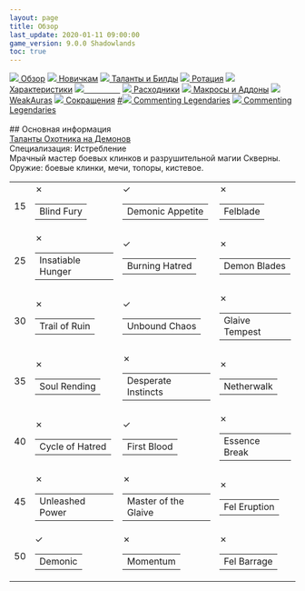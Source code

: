 ```yaml
---
layout: page
title: Обзор
last_update: 2020-01-11 09:00:00
game_version: 9.0.0 Shadowlands
toc: true
---
```


<link rel="stylesheet" type="text/css" href="https://wow.zamimg.com/css/global.css?7b74e7e">

<div id="smooth-nav-outer">
<a href="{{ site.url }}/guide/havoc/overview.html"><img src="https://wow.zamimg.com/images/wow/icons/medium/inv_misc_spyglass_02.jpg"> Обзор</a>
<a href="{{ site.url }}/guide/havoc/beginners.html"><img src="https://wow.zamimg.com/images/wow/icons/medium/spell_lifegivingseed.jpg"> Новичкам</a>
<a href="{{ site.url }}/guide/havoc/talent-builds.html"><img src="https://wow.zamimg.com/images/wow/icons/medium/ability_marksmanship.jpg"> Таланты и Билды</a>
<a href="{{ site.url }}/guide/havoc/rotation-priority.html"><img src="https://wow.zamimg.com/images/wow/icons/medium/wow_token01.jpg"> Ротация</a>
<a href="{{ site.url }}/guide/havoc/stats.html"><img src="https://wow.zamimg.com/images/wow/icons/medium/inv_inscription_80_warscroll_intellect.jpg"> Характеристики</a>
<a href="{{ site.url }}/guide/havoc/gear.html"><img src="https://wow.zamimg.com/images/wow/icons/medium/inv_chest_chain_03.jpg"><span style="color: white;"> Бис лист</span></a>
<a href="{{ site.url }}/guide/havoc/consumables.html"><img src="https://wow.zamimg.com/images/wow/icons/medium/inv_potion_92.jpg"> Расходники</a>
<a href="{{ site.url }}/guide/havoc/macros-addons.html"><img src="https://wow.zamimg.com/images/wow/icons/medium/inv_eng_gearspringparts.jpg"> Макросы и Аддоны</a>
<a href="{{ site.url }}/guide/havoc/weakauras.html"><img src="https://wow.zamimg.com/images/wow/icons/medium/spell_holy_auramastery.jpg"> WeakAuras</a>
<a href="{{ site.url }}/guide/havoc/common-terms.html"><img src="https://wow.zamimg.com/images/wow/icons/medium/ui_chat.jpg"> Сокращения</a>
<a href="">#<img src="https://wow.zamimg.com/images/wow/icons/medium/wow_token01.jpg"> Commenting Legendaries</a>
<a href="#"><img src="https://wow.zamimg.com/images/wow/icons/medium/wow_token01.jpg"> Commenting Legendaries</a>
</div>
<br>
## Основная информация




<div class="talentcalc" style="min-height: 470px; display: block;" data-left-sidebar="false" data-right-sidebar="false" data-selected="no">
<div class="talentcalc-wrapper" style="" data-selected="no">
<div class="talentcalc-main" data-selected="no" data-class="demonhunter">
<div class="talentcalc-header-class">
<a class="c12" href="/class=12#spells:type=-2" target="_blank">Таланты Охотника на Демонов</a></div>
<div class="talentcalc-spec-switcher">Специализация: <span class="q1"><span class="tooltip-inside-icon" style="background-image: url(https://wow.zamimg.com/images/wow/icons/small/ability_demonhunter_specdps.jpg)"></span> Истребление <span class="talentcalc-spec-role" style="background-position: 0px 0"></span></span>
</div>                             
<div class="talentcalc-spec-desc" data-spec="3">Мрачный мастер боевых клинков и разрушительной магии Скверны. Оружие: боевые клинки, мечи, топоры, кистевое.</div>    
<table class="talentcalc-core" data-selected="no">
<tbody data-selected="no">
<tr data-row="0" class="talentcalc-row" data-selected="yes" data-available="yes">
<td class="outer" data-selected="no">
<div class="inner">15</div></td>
<td class="outer" data-row="0" data-col="0" cursor="pointer" data-selected="no">
<div class="inner">
<a class="screen" target="_blank" data-whattach="icon" href="https://shadowlands.wowhead.com/spell=203550"></a>
<div class="iconmedium"><ins style="background-image: url(https://wow.zamimg.com/images/wow/icons/medium/ability_bosskilrogg_deadeye.jpg)"></ins><del></del><a class="" target="_blank" href="javascript:"></a>
<div class="state">✗</div></div>
<table>
<tbody>
<tr>
<td>Blind Fury</td>
</tr>
</tbody>
</table >
</div>
</td>
<td class="outer" data-row="0" data-col="1" cursor="pointer" data-selected="yes">
<div class="inner"><a class="screen" target="_blank" data-whattach="icon" href="https://shadowlands.wowhead.com/spell=206478"></a>
<div class="iconmedium"><ins style="background-image: url(https://wow.zamimg.com/images/wow/icons/medium/ability_creature_poison_01_purple.jpg)"></ins><del></del>
<div class="state active">✓</div></div>
<table>
<tbody>
<tr>
<td>Demonic Appetite</td>
</tr>
</tbody>
</table>
</div>
</td>
<td class="outer last-child" data-row="0" data-col="2" cursor="pointer" data-selected="no">
<div class="inner"><a class="screen" target="_blank" data-whattach="icon" href="https://shadowlands.wowhead.com/spell=232893"></a>
<div class="iconmedium"><ins style="background-image: url(https://wow.zamimg.com/images/wow/icons/medium/ability_demonhunter_felblade.jpg)"></ins><del></del><a class="" target="_blank" href="javascript:"></a>
<div class="state">✗</div></div>
<table>
<tbody>
<tr>
<td>Felblade</td>
</tr>
</tbody>
</table>
</div>
</td>
</tr>
<tr data-row="1" class="talentcalc-row" data-selected="yes" data-available="yes"><td class="outer" data-selected="no"><div class="inner">25</div>
</td>
<td class="outer" data-row="1" data-col="0" cursor="pointer" data-selected="no"><div class="inner"><a class="screen" target="_blank" data-whattach="icon" href="https://shadowlands.wowhead.com/spell=258876"></a>
<div class="iconmedium"><ins style="background-image: url(https://wow.zamimg.com/images/wow/icons/medium/ability_rogue_hungerforblood.jpg)"></ins><del></del><a class="" target="_blank" href="javascript:"></a>
<div class="state">✗</div></div>
<table>
<tbody>
<tr>
<td>Insatiable Hunger</td>
</tr>
</tbody>
</table>
</div>
</td>
<td class="outer" data-row="1" data-col="1" cursor="pointer" data-selected="yes">
<div class="inner"><a class="screen" target="_blank" data-whattach="icon" href="https://shadowlands.wowhead.com/spell=320374"></a>
<div class="iconmedium"><ins style="background-image: url(https://wow.zamimg.com/images/wow/icons/medium/ability_demonhunter_immolation.jpg)"></ins><del></del><a class="" target="_blank" href="javascript:"></a>
<div class="state active">✓</div></div>
<table>
<tbody>
<tr>
<td>Burning Hatred</td>
</tr>
</tbody>
</table>
</div>
</td>
<td class="outer last-child" data-row="1" data-col="2" cursor="pointer" data-selected="no">
<div class="inner"><a class="screen" target="_blank" data-whattach="icon" href="https://shadowlands.wowhead.com/spell=203555"></a>
<div class="iconmedium"><ins style="background-image: url(https://wow.zamimg.com/images/wow/icons/medium/inv_weapon_shortblade_92.jpg)"></ins><del></del><a class="" target="_blank" href="javascript:"></a>
<div class="state">✗</div></div>
<table>
<tbody>
<tr>
<td>Demon Blades</td>
</tr>
</tbody>
</table>
</div>
</td>
</tr><tr data-row="2" class="talentcalc-row" data-selected="yes" data-available="yes">
<td class="outer" data-selected="no"><div class="inner">30</div>
</td>
<td class="outer" data-row="2" data-col="0" cursor="pointer" data-selected="no">
<div class="inner"><a class="screen" target="_blank" data-whattach="icon" href="https://shadowlands.wowhead.com/spell=258881"></a>
<div class="iconmedium"><ins style="background-image: url(https://wow.zamimg.com/images/wow/icons/medium/ability_demonhunter_bladedance.jpg)"></ins><del></del><a class="" target="_blank" href="javascript:"></a>
<div class="state">✗</div></div>
<table>
<tbody>
<tr>
<td>Trail of Ruin</td>
</tr>
</tbody>
</table>
</div>
</td>
<td class="outer" data-row="2" data-col="1" cursor="pointer" data-selected="yes">
<div class="inner"><a class="screen" target="_blank" data-whattach="icon" href="https://shadowlands.wowhead.com/spell=275144"></a>
<div class="iconmedium"><ins style="background-image: url(https://wow.zamimg.com/images/wow/icons/medium/ability_demonhunter_felrush.jpg)"></ins><del></del><a class="" target="_blank" href="javascript:"></a>
<div class="state active">✓</div></div>
<table>
<tbody>
<tr>
<td>Unbound Chaos</td>
</tr>
</tbody>
</table>
</div>
</td>
<td class="outer last-child" data-row="2" data-col="2" cursor="pointer" data-selected="no">
<div class="inner"><a class="screen" target="_blank" data-whattach="icon" href="https://shadowlands.wowhead.com/spell=342817"></a>
<div class="iconmedium"><ins style="background-image: url(https://wow.zamimg.com/images/wow/icons/medium/inv_glaive_1h_artifactazgalor_d_06dual.jpg)"></ins><del></del><a class="" target="_blank" href="javascript:"></a>
<div class="state">✗</div></div>
<table>
<tbody>
<tr>
<td>Glaive Tempest</td>
</tr>
</tbody>
</table>
</div>
</td>
</tr>
<tr data-row="3" class="talentcalc-row" data-selected="no" data-available="yes">
<td class="outer" data-selected="no"><div class="inner">35</div></td>
<td class="outer" data-row="3" data-col="0" cursor="pointer" data-selected="no">
<div class="inner"><a class="screen" target="_blank" data-whattach="icon" href="https://shadowlands.wowhead.com/spell=204909"></a>
<div class="iconmedium"><ins style="background-image: url(https://wow.zamimg.com/images/wow/icons/medium/ability_demonhunter_soulcleave2.jpg)"></ins><del></del><a class="" target="_blank" href="javascript:"></a>
<div class="state">✗</div></div>
<table>
<tbody>
<tr>
<td>Soul Rending</td>
</tr>
</tbody>
</table>
</div>
</td>
<td class="outer" data-row="3" data-col="1" cursor="pointer" data-selected="no">
<div class="inner"><a class="screen" target="_blank" data-whattach="icon" href="https://shadowlands.wowhead.com/spell=205411"></a>
<div class="iconmedium"><ins style="background-image: url(https://wow.zamimg.com/images/wow/icons/medium/spell_shadow_manafeed.jpg)"></ins><del></del><a class="" target="_blank" href="javascript:"></a>
<div class="state">✗</div></div>
<table>
<tbody>
<tr>
<td>Desperate Instincts</td>
</tr>
</tbody>
</table>
</div>
</td>
<td class="outer last-child" data-row="3" data-col="2" cursor="pointer" data-selected="no">
<div class="inner">
<a class="screen" target="_blank" data-whattach="icon" href="https://shadowlands.wowhead.com/spell=196555"></a>
<div class="iconmedium"><ins style="background-image: url(https://wow.zamimg.com/images/wow/icons/medium/spell_warlock_demonsoul.jpg)"></ins><del></del><a class="" target="_blank" href="javascript:"></a>
<div class="state">✗</div></div><table><tbody><tr><td>Netherwalk</td>
</tr>
</tbody>
</table>
</div>
</td>
</tr>
<tr data-row="4" class="talentcalc-row" data-selected="yes" data-available="yes">
<td class="outer" data-selected="no"><div class="inner">40</div>
</td>
<td class="outer" data-row="4" data-col="0" cursor="pointer" data-selected="no">
<div class="inner"><a class="screen" target="_blank" data-whattach="icon" href="https://shadowlands.wowhead.com/spell=258887"></a>
<div class="iconmedium"><ins style="background-image: url(https://wow.zamimg.com/images/wow/icons/medium/ability_ironmaidens_whirlofblood.jpg)"></ins><del></del><a class="" target="_blank" href="javascript:"></a>
<div class="state">✗</div></div>
<table>
<tbody>
<tr>
<td>Cycle of Hatred</td>
</tr>
</tbody>
</table>
</div>
</td>
<td class="outer" data-row="4" data-col="1" cursor="pointer" data-selected="yes">
<div class="inner"><a class="screen" target="_blank" data-whattach="icon" href="https://shadowlands.wowhead.com/spell=206416"></a>
<div class="iconmedium"><ins style="background-image: url(https://wow.zamimg.com/images/wow/icons/medium/ability_deathwing_bloodcorruption_death.jpg)"></ins><del></del><a class="" target="_blank" href="javascript:"></a>
<div class="state active">✓</div></div>
<table>
<tbody>
<tr>
<td>First Blood</td>
</tr>
</tbody>
</table>
</div>
</td>
<td class="outer last-child" data-row="4" data-col="2" cursor="pointer" data-selected="no">
<div class="inner"><a class="screen" target="_blank" data-whattach="icon" href="https://shadowlands.wowhead.com/spell=258860"></a>
<div class="iconmedium"><ins style="background-image: url(https://wow.zamimg.com/images/wow/icons/medium/spell_shadow_ritualofsacrifice.jpg)"></ins><del></del><a class="" target="_blank" href="javascript:"></a>
<div class="state">✗</div></div>
<table>
<tbody>
<tr>
<td>Essence Break</td>
</tr>
</tbody>
</table>
</div>
</td>
</tr>
<tr data-row="5" class="talentcalc-row" data-selected="no" data-available="yes"><td class="outer" data-selected="no"><div class="inner">45</div>
</td>
<td class="outer" data-row="5" data-col="0" cursor="pointer" data-selected="no">
<div class="inner">
<a class="screen" target="_blank" data-whattach="icon" href="https://shadowlands.wowhead.com/spell=206477"></a>
<div class="iconmedium"><ins style="background-image: url(https://wow.zamimg.com/images/wow/icons/medium/ability_demonhunter_chaosnova.jpg)"></ins><del></del><a class="" target="_blank" href="javascript:"></a>
<div class="state">✗</div></div>
<table>
<tbody>
<tr>
<td>Unleashed Power</td>
</tr>
</tbody>
</table>
</div>
</td>
<td class="outer" data-row="5" data-col="1" cursor="pointer" data-selected="no">
<div class="inner"><a class="screen" target="_blank" data-whattach="icon" href="https://shadowlands.wowhead.com/spell=203556"></a>
<div class="iconmedium"><ins style="background-image: url(https://wow.zamimg.com/images/wow/icons/medium/inv_glaive_1h_demonhunter_a_01.jpg)"></ins><del></del><a class="" target="_blank" href="javascript:"></a>
<div class="state">✗</div></div>
<table>
<tbody>
<tr>
<td>Master of the Glaive</td>
</tr>
</tbody>
</table>
</div>
</td>
<td class="outer last-child" data-row="5" data-col="2" cursor="pointer" data-selected="no">
<div class="inner"><a class="screen" target="_blank" data-whattach="icon" href="https://shadowlands.wowhead.com/spell=211881"></a>
<div class="iconmedium"><ins style="background-image: url(https://wow.zamimg.com/images/wow/icons/medium/ability_bossfellord_felspike.jpg)"></ins><del></del><a class="" target="_blank" href="javascript:"></a>
<div class="state">✗</div></div>
<table>
<tbody>
<tr>
<td>Fel Eruption</td>
</tr>
</tbody>
</table>
</div>
</td>
</tr>
<tr data-row="6" class="talentcalc-row" data-selected="yes" data-available="yes">
<td class="outer" data-selected="no">
<div class="inner">50</div>
</td>
<td class="outer" data-row="6" data-col="0" cursor="pointer" data-selected="yes">
<div class="inner"><a class="screen" target="_blank" data-whattach="icon" href="https://shadowlands.wowhead.com/spell=213410"></a>
<div class="iconmedium"><ins style="background-image: url(https://wow.zamimg.com/images/wow/icons/medium/spell_shadow_demonform.jpg)"></ins><del></del><a class="" target="_blank" href="javascript:"></a>
<div class="state active">✓</div></div>
<table>
<tbody>
<tr>
<td>Demonic</td>
</tr>
</tbody>
</table>
</div>
</td>
<td class="outer" data-row="6" data-col="1" cursor="pointer" data-selected="no">
<div class="inner"><a class="screen" target="_blank" data-whattach="icon" href="https://shadowlands.wowhead.com/spell=206476"></a>
<div class="iconmedium"><ins style="background-image: url(https://wow.zamimg.com/images/wow/icons/medium/ability_foundryraid_demolition.jpg)"></ins><del></del><a class="" target="_blank" href="javascript:">
</a><div class="state">✗</div></div>
<table>
<tbody>
<tr>
<td>Momentum</td>
</tr>
</tbody>
</table>
</div>
</td>
<td class="outer last-child" data-row="6" data-col="2" cursor="pointer" data-selected="no">
<div class="inner"><a class="screen" target="_blank" data-whattach="icon" href="https://shadowlands.wowhead.com/spell=258925"></a>
<div class="iconmedium">
<ins style="background-image: url(https://wow.zamimg.com/images/wow/icons/medium/inv_felbarrage.jpg)"></ins><del></del><a class="" target="_blank" href="javascript:"></a>
<div class="state">✗</div></div>
<table>
<tbody>
<tr>
<td>Fel Barrage</td>
</tr>
</tbody>
</table>
</div>
</td>
</tr>
</tbody>
</table>    
</div>
</div>
</div>                    